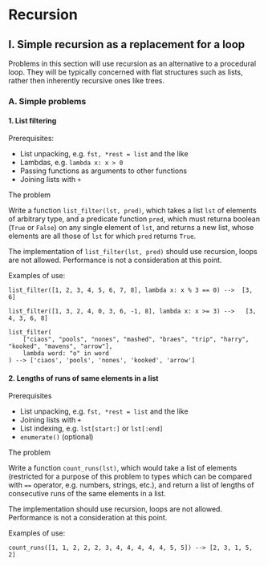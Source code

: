# Recursion

## I. Simple recursion as a replacement for a loop

Problems in this section will use recursion as an alternative to a procedural loop. They will be typically concerned with flat structures such as lists, rather then inherently recursive ones like trees.

### A. Simple problems


#### 1. List filtering


Prerequisites:
 - List unpacking, e.g. `fst, *rest = list` and the like
 - Lambdas, e.g. `lambda x: x > 0`
 - Passing functions as arguments to other functions
 - Joining lists with `+`

The problem

Write a function `list_filter(lst, pred)`, which takes a list `lst` of elements of arbitrary type, and a predicate function `pred`, which must returna boolean (`True` or `False`) on any single element of `lst`, and returns a new list, whose elements are all those of `lst` for which `pred` returns `True`.

The implementation of `list_filter(lst, pred)` should use recursion, loops are not allowed. Performance is not a consideration at this point.

Examples of use:

    list_filter([1, 2, 3, 4, 5, 6, 7, 8], lambda x: x % 3 == 0) -->  [3, 6]
    
    list_filter([1, 3, 2, 4, 0, 3, 6, -1, 8], lambda x: x >= 3) -->   [3, 4, 3, 6, 8]
    
    list_filter(
        ["ciaos", "pools", "nones", "mashed", "braes", "trip", "harry", "kooked", "mavens", "arrow"], 
        lambda word: "o" in word
    ) --> ['ciaos', 'pools', 'nones', 'kooked', 'arrow']


#### 2.  Lengths of runs of same elements in a list   

Prerequisites
 - List unpacking, e.g. `fst, *rest = list` and the like
 - Joining lists with `+`
 - List indexing, e.g. `lst[start:]` or `lst[:end]`
 - `enumerate()` (optional)


The problem

Write a function `count_runs(lst)`, which would take a list of elements (restricted for a purpose of this problem to types which 
can be compared with `==` operator, e.g. numbers, strings, etc.), and return a list of lengths of consecutive runs of the same elements in a list.

The implementation should use recursion, loops are not allowed. Performance is not a consideration at this point.

Examples of use:

    count_runs([1, 1, 2, 2, 2, 3, 4, 4, 4, 4, 4, 5, 5]) --> [2, 3, 1, 5, 2]
